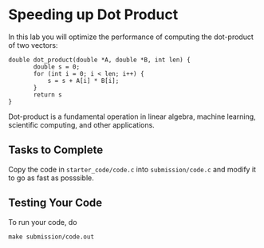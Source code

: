 # Speeding up Dot Product

In this lab you will optimize the performance of computing the dot-product of two vectors:

```
double dot_product(double *A, double *B, int len) {
       double s = 0;
       for (int i = 0; i < len; i++) {
       	   s = s + A[i] * B[i];
       }
       return s
}
```

Dot-product is a fundamental operation in linear algebra, machine learning, scientific computing, and other applications.

## Tasks to Complete

Copy the code in `starter_code/code.c` into `submission/code.c` and modify it to go as fast as posssible.

## Testing Your Code

To run your code, do

```make submission/code.out```

